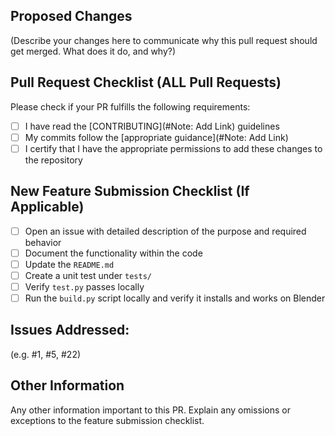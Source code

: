 ## Proposed Changes

(Describe your changes here to communicate why this pull request should get merged. What does it do, and why?)

## Pull Request Checklist (**ALL** Pull Requests)

Please check if your PR fulfills the following requirements:

-   [ ] I have read the [CONTRIBUTING](#Note: Add Link) guidelines
-   [ ] My commits follow the [appropriate guidance](#Note: Add Link)
-   [ ] I certify that I have the appropriate permissions to add these changes to the repository

## New Feature Submission Checklist (If Applicable)

-   [ ] Open an issue with detailed description of the purpose and required behavior
-   [ ] Document the functionality within the code
-   [ ] Update the `README.md`
-   [ ] Create a unit test under `tests/`
-   [ ] Verify `test.py` passes locally
-   [ ] Run the `build.py` script locally and verify it installs and works on Blender

## Issues Addressed:

(e.g. #1, #5, #22)

## Other Information

Any other information important to this PR. Explain any omissions or exceptions to the feature submission checklist.
